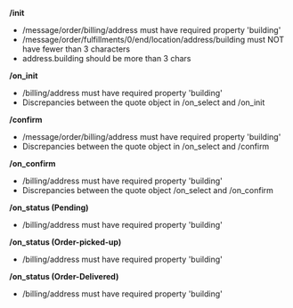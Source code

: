 **/init**
- /message/order/billing/address must have required property 'building'
- /message/order/fulfillments/0/end/location/address/building must NOT have fewer than 3 characters
- address.building should be more than 3 chars

**/on_init**
- /billing/address must have required property 'building'
- Discrepancies between the quote object in /on_select and /on_init

**/confirm**
- /message/order/billing/address must have required property 'building'
- Discrepancies between the quote object in /on_select and /confirm

**/on_confirm**
- /billing/address must have required property 'building'
- Discrepancies between the quote object /on_select and /on_confirm

**/on_status (Pending)**
- /billing/address must have required property 'building'

**/on_status (Order-picked-up)**
- /billing/address must have required property 'building'

**/on_status (Order-Delivered)**
- /billing/address must have required property 'building'

